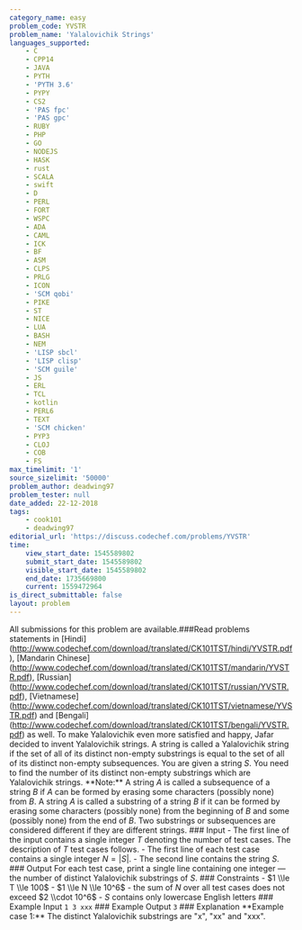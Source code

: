 ```yaml
---
category_name: easy
problem_code: YVSTR
problem_name: 'Yalalovichik Strings'
languages_supported:
    - C
    - CPP14
    - JAVA
    - PYTH
    - 'PYTH 3.6'
    - PYPY
    - CS2
    - 'PAS fpc'
    - 'PAS gpc'
    - RUBY
    - PHP
    - GO
    - NODEJS
    - HASK
    - rust
    - SCALA
    - swift
    - D
    - PERL
    - FORT
    - WSPC
    - ADA
    - CAML
    - ICK
    - BF
    - ASM
    - CLPS
    - PRLG
    - ICON
    - 'SCM qobi'
    - PIKE
    - ST
    - NICE
    - LUA
    - BASH
    - NEM
    - 'LISP sbcl'
    - 'LISP clisp'
    - 'SCM guile'
    - JS
    - ERL
    - TCL
    - kotlin
    - PERL6
    - TEXT
    - 'SCM chicken'
    - PYP3
    - CLOJ
    - COB
    - FS
max_timelimit: '1'
source_sizelimit: '50000'
problem_author: deadwing97
problem_tester: null
date_added: 22-12-2018
tags:
    - cook101
    - deadwing97
editorial_url: 'https://discuss.codechef.com/problems/YVSTR'
time:
    view_start_date: 1545589802
    submit_start_date: 1545589802
    visible_start_date: 1545589802
    end_date: 1735669800
    current: 1559472964
is_direct_submittable: false
layout: problem
---
```

All submissions for this problem are available.\###Read problems statements in \[Hindi\](http://www.codechef.com/download/translated/CK101TST/hindi/YVSTR.pdf), \[Mandarin Chinese\](http://www.codechef.com/download/translated/CK101TST/mandarin/YVSTR.pdf), \[Russian\](http://www.codechef.com/download/translated/CK101TST/russian/YVSTR.pdf), \[Vietnamese\](http://www.codechef.com/download/translated/CK101TST/vietnamese/YVSTR.pdf) and \[Bengali\](http://www.codechef.com/download/translated/CK101TST/bengali/YVSTR.pdf) as well. To make Yalalovichik even more satisfied and happy, Jafar decided to invent Yalalovichik strings. A string is called a Yalalovichik string if the set of all of its distinct non-empty substrings is equal to the set of all of its distinct non-empty subsequences. You are given a string $S$. You need to find the number of its distinct non-empty substrings which are Yalalovichik strings. \*\*Note:\*\* A string $A$ is called a subsequence of a string $B$ if $A$ can be formed by erasing some characters (possibly none) from $B$. A string $A$ is called a substring of a string $B$ if it can be formed by erasing some characters (possibly none) from the beginning of $B$ and some (possibly none) from the end of $B$. Two substrings or subsequences are considered different if they are different strings. ### Input - The first line of the input contains a single integer $T$ denoting the number of test cases. The description of $T$ test cases follows. - The first line of each test case contains a single integer $N = |S|$. - The second line contains the string $S$. ### Output For each test case, print a single line containing one integer — the number of distinct Yalalovichik substrings of $S$. ### Constraints - $1 \\le T \\le 100$ - $1 \\le N \\le 10^6$ - the sum of $N$ over all test cases does not exceed $2 \\cdot 10^6$ - $S$ contains only lowercase English letters ### Example Input ``` 1 3 xxx ``` ### Example Output ``` 3 ``` ### Explanation \*\*Example case 1:\*\* The distinct Yalalovichik substrings are "x", "xx" and "xxx".
